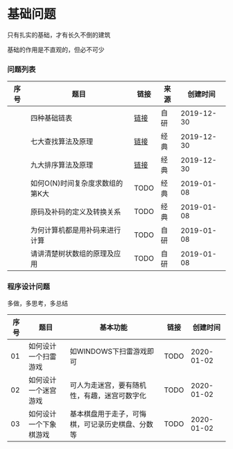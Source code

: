 # 基础问题

只有扎实的基础，才有长久不倒的建筑

基础的作用是不直观的，但必不可少

### 问题列表

|序号|题目|链接|来源|创建时间|
|--|--|--|--|--|
||四种基础链表|[链接](四种基础链表)|自研|2019-12-30|
||七大查找算法及原理|[链接](七大查找算法及原理)|经典|2019-12-30|
||九大排序算法及原理|[链接](九大排序算法及原理)|经典|2019-12-30|
||如何O(N)时间复杂度求数组的第K大|TODO|经典|2019-01-08|
||原码及补码的定义及转换关系|TODO|经典|2019-01-08|
||为何计算机都是用补码来进行计算|TODO|自研|2019-01-08|
||请讲清楚树状数组的原理及应用|TODO|自研|2019-01-08|

### 程序设计问题

多做，多思考，多总结

|序号|题目|基本功能|链接|创建时间|
|--|--|--|--|--|
|01|如何设计一个扫雷游戏|如WINDOWS下扫雷游戏即可|TODO|2020-01-02|
|02|如何设计一个迷宫游戏|可人为走迷宫，要有随机性，有趣，迷宫可数字化|TODO|2020-01-02|
|03|如何设计一个下象棋游戏|基本棋盘用于走子，可悔棋，可记录历史棋盘、分数等|TODO|2020-01-02|
